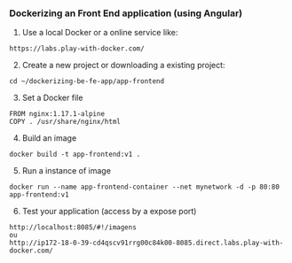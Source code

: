 ### Dockerizing an Front End application (using Angular)

1. Use a local Docker or a online service like:
```
https://labs.play-with-docker.com/
```

2. Create a new project or downloading a existing project:
```
cd ~/dockerizing-be-fe-app/app-frontend
```

3. Set a Docker file
```
FROM nginx:1.17.1-alpine
COPY . /usr/share/nginx/html
```

4. Build an image
```
docker build -t app-frontend:v1 .
```

5. Run a instance of image
```
docker run --name app-frontend-container --net mynetwork -d -p 80:80 app-frontend:v1
```

6. Test your application (access by a expose port)
```
http://localhost:8085/#!/imagens
ou
http://ip172-18-0-39-cd4qscv91rrg00c84k00-8085.direct.labs.play-with-docker.com/

```
